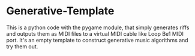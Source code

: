 # Generative-Template
This is a python code with the pygame module, that simply generates riffs and outputs them as MIDI files to a virtual MIDI cable like Loop Be1 MIDI port. It's an empty template to construct generative music algorithms and try them out.
